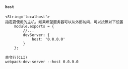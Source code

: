 #### `host`
    <String='localhost'>
    指定要使用的主机，如果希望服务器可以从外部访问，可以按照以下设置
        module.exports = {
            //...
            devServer: {
                host: '0.0.0.0'
            }
        };
    
    命令行(CLI)
    webpack-dev-server --host 0.0.0.0